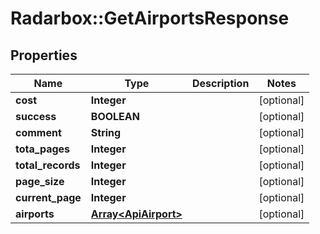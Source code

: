 # Radarbox::GetAirportsResponse

## Properties
Name | Type | Description | Notes
------------ | ------------- | ------------- | -------------
**cost** | **Integer** |  | [optional] 
**success** | **BOOLEAN** |  | [optional] 
**comment** | **String** |  | [optional] 
**tota_pages** | **Integer** |  | [optional] 
**total_records** | **Integer** |  | [optional] 
**page_size** | **Integer** |  | [optional] 
**current_page** | **Integer** |  | [optional] 
**airports** | [**Array&lt;ApiAirport&gt;**](ApiAirport.md) |  | [optional] 

